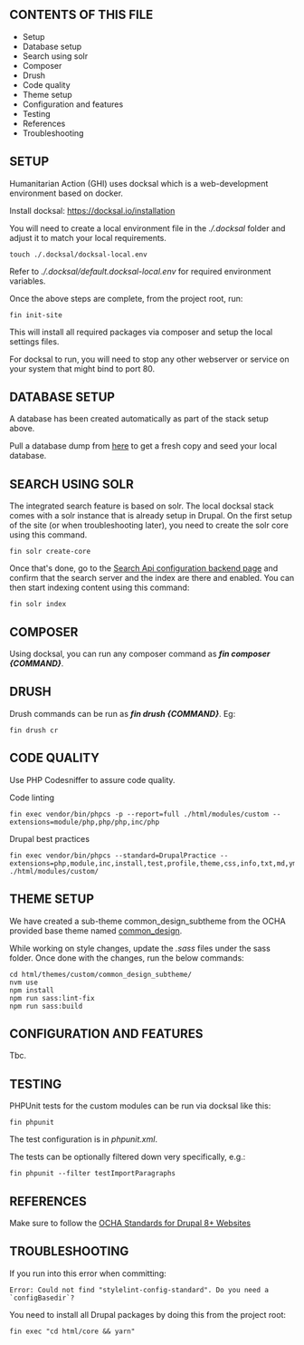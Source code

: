 
CONTENTS OF THIS FILE
---------------------

 * Setup
 * Database setup
 * Search using solr
 * Composer
 * Drush
 * Code quality
 * Theme setup
 * Configuration and features
 * Testing
 * References
 * Troubleshooting

SETUP
-----

Humanitarian Action (GHI) uses docksal which is a web-development environment
based on docker.

Install docksal: https://docksal.io/installation

You will need to create a local environment file in the _./.docksal_ folder and
adjust it to match your local requirements.

    touch ./.docksal/docksal-local.env

Refer to _./.docksal/default.docksal-local.env_ for required environment
variables.

Once the above steps are complete, from the project root, run:

    fin init-site

This will install all required packages via composer and setup the local
settings files.

For docksal to run, you will need to stop any other webserver or service on
your system that might bind to port 80.


DATABASE SETUP
--------------

A database has been created automatically as part of the stack setup above.

Pull a database dump from [here](https://snapshots.aws.ahconu.org/ghi) to get a
fresh copy and seed your local database.


SEARCH USING SOLR
-----------------

The integrated search feature is based on solr. The local docksal stack comes
with a solr instance that is already setup in Drupal. On the first setup of the
site (or when troubleshooting later), you need to create the solr core using
this command.

    fin solr create-core

Once that's done, go to the [Search Api configuration backend page](http://ghi-site.docksal.site/admin/config/search/search-api) and confirm that
the search server and the index are there and enabled. You can then start
indexing content using this command:

    fin solr index


COMPOSER
--------

Using docksal, you can run any composer command as **_fin composer {COMMAND}_**.


DRUSH
-----

Drush commands can be run as **_fin drush {COMMAND}_**. Eg:

    fin drush cr


CODE QUALITY
------------

Use PHP Codesniffer to assure code quality.

Code linting

    fin exec vendor/bin/phpcs -p --report=full ./html/modules/custom --extensions=module/php,php/php,inc/php

Drupal best practices

    fin exec vendor/bin/phpcs --standard=DrupalPractice --extensions=php,module,inc,install,test,profile,theme,css,info,txt,md,yml ./html/modules/custom/


THEME SETUP
-----------

We have created a sub-theme common_design_subtheme from the OCHA provided base
theme named [common_design](https://github.com/UN-OCHA/common_design).

While working on style changes, update the _.sass_ files under the sass folder.
Once done with the changes, run the below commands:

    cd html/themes/custom/common_design_subtheme/
    nvm use
    npm install
    npm run sass:lint-fix
    npm run sass:build



CONFIGURATION AND FEATURES
--------------------------

Tbc.


TESTING
-------

PHPUnit tests for the custom modules can be run via docksal like this:

    fin phpunit

The test configuration is in _phpunit.xml_.

The tests can be optionally filtered down very specifically, e.g.:

    fin phpunit --filter testImportParagraphs


REFERENCES
----------

Make sure to follow the [OCHA Standards for Drupal 8+ Websites](https://docs.google.com/document/d/1JMTLyx1dgVMe5Xo85Zn125TX0632y4mDlnUIGqVeAF8/edit#heading=h.yjlosjy2hedn)


TROUBLESHOOTING
---------------

If you run into this error when committing:

    Error: Could not find "stylelint-config-standard". Do you need a `configBasedir`?

You need to install all Drupal packages by doing this from the project root:

    fin exec "cd html/core && yarn"